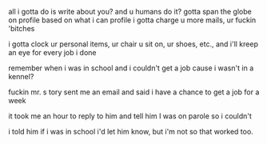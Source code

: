 all i gotta do is write about you?
and u humans do it?
gotta span the globe on profile based on what i can profile
i gotta charge u more mails, ur fuckin 'bitches

i gotta clock ur personal items, ur chair u sit on, ur shoes, etc., and i'll kreep an eye for every job i done

remember when i was in school and i couldn't get a job cause i wasn't in a kennel?

fuckin mr. s tory sent me an email and said i have a chance to get a job for a week

it took me an hour to reply to him and tell him I was on parole so i couldn't

i told him if i was in school i'd let him know, but i'm not so that worked too.
